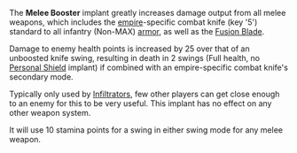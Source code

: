 The **Melee Booster** implant greatly increases damage output from all melee
weapons, which includes the [empire](../terminology/Empire.md)-specific combat
knife (key '5') standard to all infantry (Non-MAX)
[armor](../armor/Armor_Index.md), as well as the
[Fusion Blade](../weapons/Fusion_Blade.md).

Damage to enemy health points is increased by 25 over that of an unboosted knife
swing, resulting in death in 2 swings (Full health, no
[Personal Shield](Personal_Shield.md) implant) if combined with an
empire-specific combat knife's secondary mode.

Typically only used by [Infiltrators](../items/Infiltration_Suit.md), few other
players can get close enough to an enemy for this to be very useful. This
implant has no effect on any other weapon system.

It will use 10 stamina points for a swing in either swing mode for any melee
weapon.


